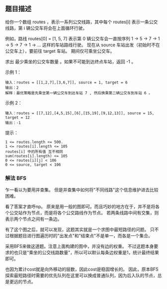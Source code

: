 ## 题目描述

给你一个数组 routes ，表示一系列公交线路，其中每个 routes[i] 表示一条公交线路，第 i 辆公交车将会在上面循环行驶。

例如，路线 routes[0] = [1, 5, 7] 表示第 0 辆公交车会一直按序列 1 -> 5 -> 7 -> 1 -> 5 -> 7 -> 1 -> ... 这样的车站路线行驶。
现在从 source 车站出发（初始时不在公交车上），要前往 target 车站。 期间仅可乘坐公交车。

求出 最少乘坐的公交车数量 。如果不可能到达终点车站，返回 -1 。

示例 1：
```
输入：routes = [[1,2,7],[3,6,7]], source = 1, target = 6
输出：2
解释：最优策略是先乘坐第一辆公交车到达车站 7 , 然后换乘第二辆公交车到车站 6 。 
```
示例 2：
```
输入：routes = [[7,12],[4,5,15],[6],[15,19],[9,12,13]], source = 15, target = 12
输出：-1
```

提示：
```
1 <= routes.length <= 500.
1 <= routes[i].length <= 105
routes[i] 中的所有值 互不相同
sum(routes[i].length) <= 105
0 <= routes[i][j] < 106
0 <= source, target < 106
```

### 解法 BFS
乍一看以为要用并查集。
但是并查集中如何将"不同线路"这个信息维护进去比较困难。

看了答案才直呼np。
原来是用一般的图即可。而且巧妙的地方在于，并不是将各个公交站作为节点，而是将各个公交路线作为节点。
若两条线路中间有交集，则表示两个节点之间有一条边。

有了这个图之后，就可以发现，这题其实就是一个求图中最短路径的问题。
只不过根据题目进行图遍历时的"出发点"和"结束点"不是单一，而各是一个集合。

采用BFS来做这道题。注意上面构建的图中，并没有边的权重。
不过这题本身要求的也只是"乘坐的公交线路数量"，所以可以默认每条边权重是1，统计最终结果即可。

也因为累计cost就是向外移动的层数，因此cost是稳固增长的。
因此，原本BFS探索最短路径时需要的优先队列在这里可以换成普通队列，因为后入队的节点，总是更远的节点。